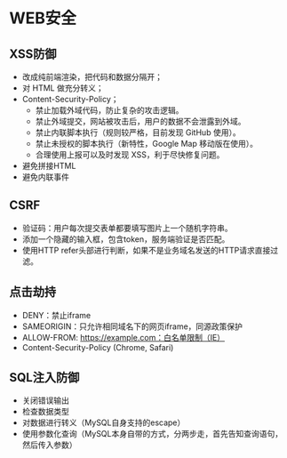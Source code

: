 # WEB安全

## XSS防御
* 改成纯前端渲染，把代码和数据分隔开；
* 对 HTML 做充分转义；
* Content-Security-Policy；
    - 禁止加载外域代码，防止复杂的攻击逻辑。
    - 禁止外域提交，网站被攻击后，用户的数据不会泄露到外域。
    - 禁止内联脚本执行（规则较严格，目前发现 GitHub 使用）。
    - 禁止未授权的脚本执行（新特性，Google Map 移动版在使用）。
    - 合理使用上报可以及时发现 XSS，利于尽快修复问题。
* 避免拼接HTML
* 避免内联事件

## CSRF

* 验证码：用户每次提交表单都要填写图片上一个随机字符串。
* 添加一个隐藏的输入框，包含token，服务端验证是否匹配。
* 使用HTTP refer头部进行判断，如果不是业务域名发送的HTTP请求直接过滤。

## 点击劫持
* DENY：禁止iframe
* SAMEORIGIN：只允许相同域名下的网页iframe，同源政策保护
* ALLOW-FROM: https://example.com：白名单限制（IE）
* Content-Security-Policy (Chrome, Safari)

## SQL注入防御

* 关闭错误输出
* 检查数据类型
* 对数据进行转义（MySQL自身支持的escape）
* 使用参数化查询（MySQL本身自带的方式，分两步走，首先告知查询语句，然后传入参数）